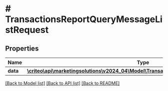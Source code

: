 # # TransactionsReportQueryMessageListRequest

## Properties

Name | Type | Description | Notes
------------ | ------------- | ------------- | -------------
**data** | [**\criteo\api\marketingsolutions\v2024_04\Model\TransactionsReportQueryMessageResource[]**](TransactionsReportQueryMessageResource.md) |  | [optional]

[[Back to Model list]](../../README.md#models) [[Back to API list]](../../README.md#endpoints) [[Back to README]](../../README.md)
